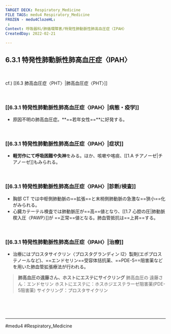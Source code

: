 ```yaml
---
TARGET DECK: Respiratory_Medicine
FILE TAGS: medu4 Respiratory_Medicine
FROZEN - medu4ClozeHL:
 : 
Context: 呼吸器科/肺循環障害/特発性肺動脈性肺高血圧症〈IPAH〉
CreatedDay: 2022-02-21

---
```


## 6.3.1 特発性肺動脈性肺高血圧症〈IPAH〉

<br>

cf.) [[6.3 肺高血圧症〈PHT〉|肺高血圧症〈PHT〉]]

<br>

### [[6.3.1 特発性肺動脈性肺高血圧症〈IPAH〉|病態・疫学]]
* 原因不明の肺高血圧症。**==若年女性==**に好発する。
<!--ID: 1645771914939-->


<br>

### [[6.3.1 特発性肺動脈性肺高血圧症〈IPAH〉|症状]]
* **軽労作にて呼吸困難や失神**をみる。ほか、咳嗽や喀痰、[[1.A チアノーゼ|チアノーゼ]]もみられる。

<br>

### [[6.3.1 特発性肺動脈性肺高血圧症〈IPAH〉|診断/検査]]
* 胸部 CT では中枢側肺動脈の==拡張==と末梢側肺動脈の急激な==狭小==化がみられる。
* 心臓カテーテル検査では肺動脈圧が==高==値となり、[[1.7 心腔の圧|肺動脈楔入圧〈PAWP〉]]が ==正常==値となる。肺血管抵抗は==上昇==する。
<!--ID: 1645771914946-->


<br>

### [[6.3.1 特発性肺動脈性肺高血圧症〈IPAH〉|治療]]
* 治療にはプロスタサイクリン〈プロスタグランディン I2〉製剤(エポプロステノールなど)、==エンドセリン==受容体拮抗薬、==PDE-5==阻害薬などを用いた肺血管拡張療法が行われる。
>**肺高血圧の遠藤さん、ホストにエステにサイクリング**
肺高血圧の
遠藤さん：エンドセリン
ホストにエステに：ホスホジエステラーゼ阻害薬(PDE-5阻害薬)
サイクリング：プロスタサイクリン
<!--ID: 1645771914954-->




<br><br><br>

---
#medu4 #Respiratory_Medicine